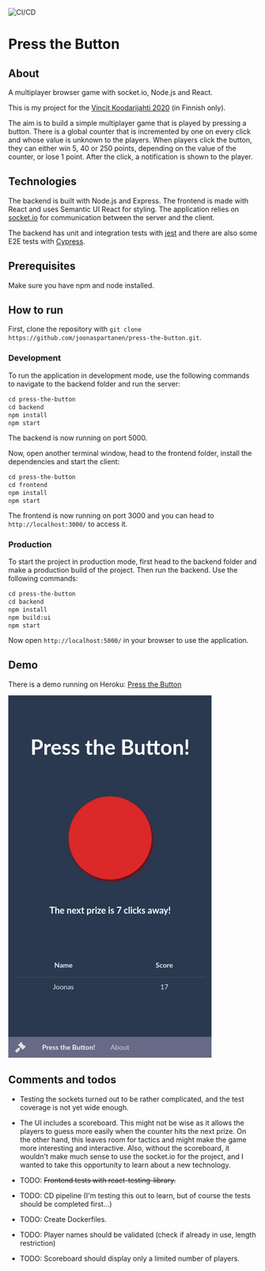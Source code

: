 ![CI/CD](https://github.com/joonaspartanen/press-the-button/workflows/CI/CD/badge.svg)

# Press the Button

## About

A multiplayer browser game with socket.io, Node.js and React.

This is my project for the [Vincit Koodarijahti 2020](https://www.koodarijahti.fi/) (in Finnish only).

The aim is to build a simple multiplayer game that is played by pressing a button. There is a global counter that is incremented by one on every click and whose value is unknown to the players. When players click the button, they can either win 5, 40 or 250 points, depending on the value of the counter, or lose 1 point. After the click, a notification is shown to the player.

## Technologies

The backend is built with Node.js and Express. The frontend is made with React and uses Semantic UI React for styling. The application relies on [socket.io](https://socket.io/) for communication between the server and the client.

The backend has unit and integration tests with [jest](https://jestjs.io/) and there are also some E2E tests with [Cypress](https://www.cypress.io/).

## Prerequisites

Make sure you have npm and node installed.

## How to run

First, clone the repository with `git clone https://github.com/joonaspartanen/press-the-button.git`.

### Development

To run the application in development mode, use the following commands to navigate to the backend folder and run the server:

```
cd press-the-button
cd backend
npm install
npm start
```

The backend is now running on port 5000.

Now, open another terminal window, head to the frontend folder, install the dependencies and start the client:

```
cd press-the-button
cd frontend
npm install
npm start
```

The frontend is now running on port 3000 and you can head to `http://localhost:3000/` to access it.

### Production

To start the project in production mode, first head to the backend folder and make a production build of the project. Then run the backend. Use the following commands:

```
cd press-the-button
cd backend
npm install
npm build:ui
npm start
```

Now open `http://localhost:5000/` in your browser to use the application.

## Demo

There is a demo running on Heroku: [Press the Button](http://press-the-button-game.herokuapp.com/)

![Game view screenshot](https://github.com/joonaspartanen/press-the-button/blob/master/press-the-button.png)

## Comments and todos

- Testing the sockets turned out to be rather complicated, and the test coverage is not yet wide enough.

- The UI includes a scoreboard. This might not be wise as it allows the players to guess more easily when the counter hits the next prize. On the other hand, this leaves room for tactics and might make the game more interesting and interactive. Also, without the scoreboard, it wouldn't make much sense to use the socket.io for the project, and I wanted to take this opportunity to learn about a new technology.

- TODO: ~~Frontend tests with react-testing-library.~~

- TODO: CD pipeline (I'm testing this out to learn, but of course the tests should be completed first...)

- TODO: Create Dockerfiles.

- TODO: Player names should be validated (check if already in use, length restriction)

- TODO: Scoreboard should display only a limited number of players.
